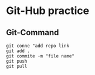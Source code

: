 # Git-Hub practice

## Git-Command
`git conne "add repo link`  
`git add .`  
`git commite -m "file name"`  
`git push`  
`git pull`  
